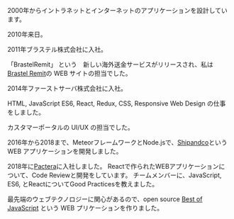 2000年からイントラネットとインターネットのアプリケーションを設計しています。

2010年来日。

2011年ブラステル株式会社に入社。

「BrastelRemit」 という　新しい海外送金サービスがリリースされ、私は[Brastel Remit](https://brastelremit.jp/)の WEB サイトの担当でした。

2014年ファーストサーバ株式会社に入社。

HTML, JavaScript ES6, React, Redux, CSS, Responsive Web Design の仕事をしました。

カスタマーポータルの UI/UX の担当でした。

2016年から2018まで、MeteorフレームワークとNode.jsで、[Shipandco](https://www.shipandco.com/)という WEB アプリケーションを開発しました。

2018年に[Pactera](http://jp.pactera.com/ja)に入社しました。
Reactで作られたWEBアプリケーションについて、Code Reviewと開発をしています。
チームメンバーに、JavaScript, ES6, とReactについてGood Practicesを教えました。

最先端のウェブテクノロジーに関心があるので、open source [Best of JavaScript](https://bestofjs.org/) という WEB プリケーションを作りました。
